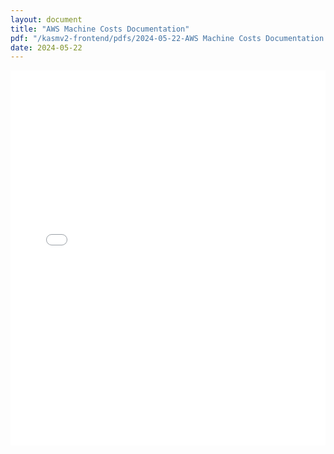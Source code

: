 ```yaml
---
layout: document
title: "AWS Machine Costs Documentation"
pdf: "/kasmv2-frontend/pdfs/2024-05-22-AWS Machine Costs Documentation.pdf"
date: 2024-05-22
---
```


<embed src="{{ page.pdf }}" width="100%" height="600px" type="application/pdf">
